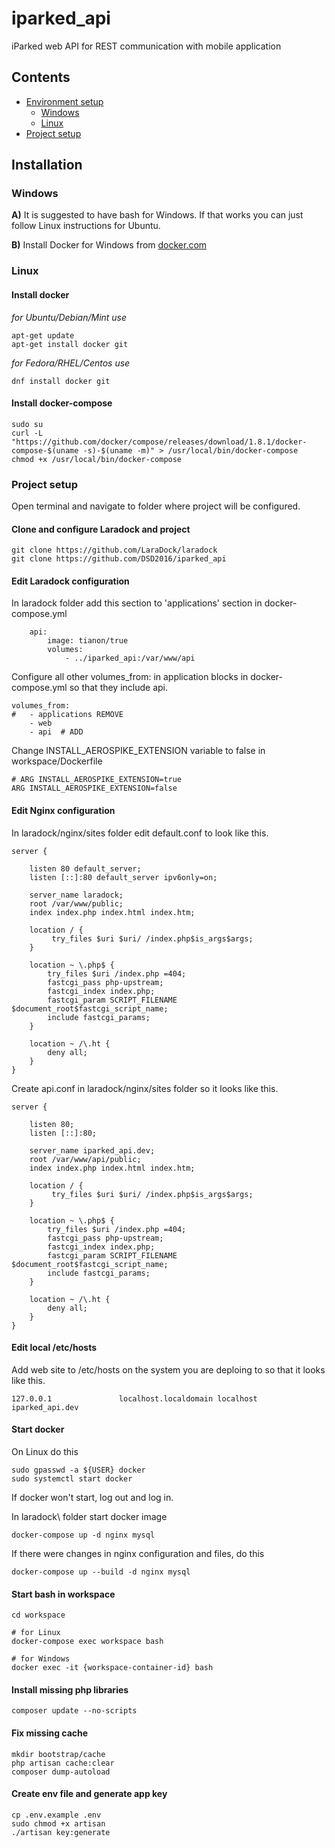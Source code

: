 # iparked_api

iParked web API for REST communication with mobile application

## Contents
* [Environment setup](#installation)
  * [Windows](#windows)
  * [Linux](#linux)
* [Project setup](#project-setup)

## Installation

### Windows

__A)__ It is suggested to have bash for Windows. If that works you can just follow Linux instructions for Ubuntu.

__B)__ Install Docker for Windows from [docker.com](https://www.docker.com/)

### Linux

#### Install docker
_for Ubuntu/Debian/Mint use_
```
apt-get update
apt-get install docker git
```

_for Fedora/RHEL/Centos use_
```
dnf install docker git
```

#### Install docker-compose
```
sudo su
curl -L "https://github.com/docker/compose/releases/download/1.8.1/docker-compose-$(uname -s)-$(uname -m)" > /usr/local/bin/docker-compose
chmod +x /usr/local/bin/docker-compose
```

### Project setup

Open terminal and navigate to folder where project will be configured.

#### Clone and configure Laradock and project
```
git clone https://github.com/LaraDock/laradock
git clone https://github.com/DSD2016/iparked_api
```
#### Edit Laradock configuration

In laradock folder add this section to 'applications' section in docker-compose.yml
```
    api:
        image: tianon/true
        volumes:
            - ../iparked_api:/var/www/api
```

Configure all other volumes_from: in application blocks in docker-compose.yml so that they include api.
```
volumes_from:
#   - applications REMOVE
    - web
    - api  # ADD
```

Change INSTALL_AEROSPIKE_EXTENSION variable to false in workspace/Dockerfile
```
# ARG INSTALL_AEROSPIKE_EXTENSION=true
ARG INSTALL_AEROSPIKE_EXTENSION=false
```

#### Edit Nginx configuration
In laradock/nginx/sites folder edit default.conf to look like this.
```
server {

    listen 80 default_server;
    listen [::]:80 default_server ipv6only=on;

    server_name laradock;
    root /var/www/public;
    index index.php index.html index.htm;

    location / {
         try_files $uri $uri/ /index.php$is_args$args;
    }

    location ~ \.php$ {
        try_files $uri /index.php =404;
        fastcgi_pass php-upstream;
        fastcgi_index index.php;
        fastcgi_param SCRIPT_FILENAME $document_root$fastcgi_script_name;
        include fastcgi_params;
    }

    location ~ /\.ht {
        deny all;
    }
}
```
Create api.conf in laradock/nginx/sites folder so it looks like this.
```
server {

    listen 80;
    listen [::]:80;

    server_name iparked_api.dev;
    root /var/www/api/public;
    index index.php index.html index.htm;

    location / {
         try_files $uri $uri/ /index.php$is_args$args;
    }

    location ~ \.php$ {
        try_files $uri /index.php =404;
        fastcgi_pass php-upstream;
        fastcgi_index index.php;
        fastcgi_param SCRIPT_FILENAME $document_root$fastcgi_script_name;
        include fastcgi_params;
    }

    location ~ /\.ht {
        deny all;
    }
}
```
#### Edit local /etc/hosts

Add web site to /etc/hosts on the system you are deploing to so that it looks like this.
```
127.0.0.1               localhost.localdomain localhost iparked_api.dev 
```

#### Start docker

On Linux do this
```
sudo gpasswd -a ${USER} docker
sudo systemctl start docker
```
If docker won't start, log out and log in.

In laradock\ folder start docker image
```
docker-compose up -d nginx mysql
```

If there were changes in nginx configuration and files, do this
```
docker-compose up --build -d nginx mysql
```

#### Start bash in workspace
```
cd workspace

# for Linux
docker-compose exec workspace bash

# for Windows
docker exec -it {workspace-container-id} bash
```

#### Install missing php libraries
```
composer update --no-scripts
```

#### Fix missing cache
```
mkdir bootstrap/cache
php artisan cache:clear
composer dump-autoload
```

#### Create env file and generate app key
```
cp .env.example .env
sudo chmod +x artisan
./artisan key:generate
```
